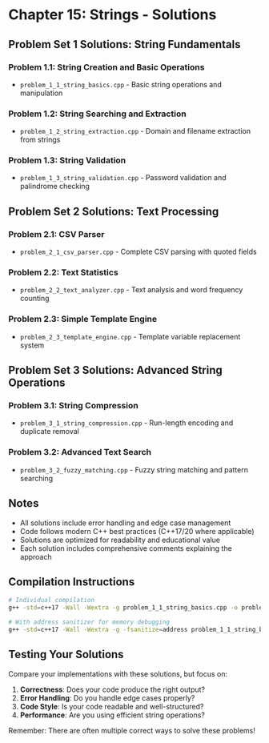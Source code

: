 # Chapter 15: Strings - Solutions

## Problem Set 1 Solutions: String Fundamentals

### Problem 1.1: String Creation and Basic Operations
- `problem_1_1_string_basics.cpp` - Basic string operations and manipulation

### Problem 1.2: String Searching and Extraction  
- `problem_1_2_string_extraction.cpp` - Domain and filename extraction from strings

### Problem 1.3: String Validation
- `problem_1_3_string_validation.cpp` - Password validation and palindrome checking

## Problem Set 2 Solutions: Text Processing

### Problem 2.1: CSV Parser
- `problem_2_1_csv_parser.cpp` - Complete CSV parsing with quoted fields

### Problem 2.2: Text Statistics
- `problem_2_2_text_analyzer.cpp` - Text analysis and word frequency counting

### Problem 2.3: Simple Template Engine
- `problem_2_3_template_engine.cpp` - Template variable replacement system

## Problem Set 3 Solutions: Advanced String Operations

### Problem 3.1: String Compression
- `problem_3_1_string_compression.cpp` - Run-length encoding and duplicate removal

### Problem 3.2: Advanced Text Search
- `problem_3_2_fuzzy_matching.cpp` - Fuzzy string matching and pattern searching

## Notes

- All solutions include error handling and edge case management
- Code follows modern C++ best practices (C++17/20 where applicable)
- Solutions are optimized for readability and educational value
- Each solution includes comprehensive comments explaining the approach

## Compilation Instructions

```bash
# Individual compilation
g++ -std=c++17 -Wall -Wextra -g problem_1_1_string_basics.cpp -o problem_1_1

# With address sanitizer for memory debugging  
g++ -std=c++17 -Wall -Wextra -g -fsanitize=address problem_1_1_string_basics.cpp -o problem_1_1_debug
```

## Testing Your Solutions

Compare your implementations with these solutions, but focus on:
1. **Correctness**: Does your code produce the right output?
2. **Error Handling**: Do you handle edge cases properly?
3. **Code Style**: Is your code readable and well-structured?
4. **Performance**: Are you using efficient string operations?

Remember: There are often multiple correct ways to solve these problems!